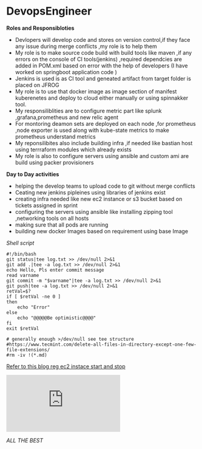 # DevopsEngineer
**Roles and Responsibloties**
- Devlopers will develop code and stores on version control,if they face any issue during merge conflicts ,my role is to help them 
-  My role is to make source code  build with build tools like maven ,if any errors on the console of CI tools(jenkins) ,required dependcies are added in POM.xml based    on error with the help of developers (I have worked on springboot application code )
-  Jenkins is used is as CI tool and geneated artifact from target folder is placed on JFROG 
-  My role is to use that docker image as image section of manifest kuberenetes and deploy to cloud either manually or using spinnakker tool.
-  My responsiliblities are to configure metric part like splunk ,grafana,prometheus and new relic agent 
-  For montoring deamon sets are deployed on each node ,for prometheus ,node exporter is used along with kube-state metrics to make prometheus understand metrics 
-  My reponsilibites also include building infra ,if needed like bastian host using terrraform modules which already exists
-  My role is also to configure servers using ansible and custom ami are build using packer provisioners



**Day to Day activities**
- helping the develop teams to upload code to git without merge conflicts
- Ceating new jenkins pipleines using libraries of jenkins exist
- creating infra needed like new ec2 instance or s3 bucket based on tickets assigned in sprint 
- configuring the servers using ansible like installing  zipping tool ,networking tools on all hosts 
-  making sure that all pods are running 
-  building new docker Images based on requirement using base Image




*Shell script*

```
#!/bin/bash
git status|tee log.txt >> /dev/null 2>&1
git add .|tee -a log.txt >> /dev/null 2>&1
echo Hello, Pls enter commit message
read varname
git commit -m "$varname"|tee -a log.txt >> /dev/null 2>&1
git push|tee -a log.txt >> /dev/null 2>&1
retVal=$?
if [ $retVal -ne 0 ]
then
    echo "Error"
else
    echo "@@@@@Be optimistic@@@@"
fi
exit $retVal

# generally enough >/dev/null see tee structure
#https://www.tecmint.com/delete-all-files-in-directory-except-one-few-file-extensions/
#rm -iv !(*.md)

```

[Refer to this blog reg ec2 instace start and stop](https://www.101daysofdevops.com/how-to-stop-start-ec2-instance-on-a-scheduled-basis-to-save-cost-by-using-boto3-and-lambda/)

![alt text](https://fsb.zobj.net/crop.php?r=MGX91JwQjDLfMqT0_k3GA6LwmXKHOl69nj3U_LYzlUllcx11e1XMkfbU8PjkHQcUBIBGjI_YSWhOhgvlDcoboPuzl43cfM7KQFehmhnwKOCZbHw6kzFP1gI0ed8YiXWvaovowmVn78GoiNpeTz7MB5WaXtKqS3ndcTPr4Ok1y6yTgF3rHZ1_yKeBxlOLEI-idg0whOpOqjWdq18U )


*ALL THE BEST*
